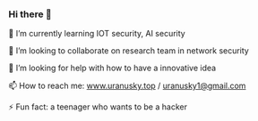 ### Hi there 👋

🌱 I’m currently learning IOT security, AI security

👯 I’m looking to collaborate on research team in network security

🤔 I’m looking for help with how to have a innovative idea

📫 How to reach me: www.uranusky.top  /  uranusky1@gmail.com

⚡ Fun fact: a teenager who wants to be a hacker
